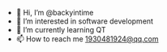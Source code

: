 - 👋 Hi, I’m @backyintime
- 👀 I’m interested in software development
- 🌱 I’m currently learning QT
- 📫 How to reach me 1930481924@qq.com
